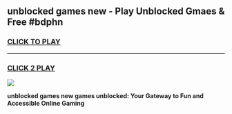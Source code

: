 
## unblocked games new - Play Unblocked Gmaes & Free #bdphn
<h3>
<a href="https://news.freeplayer.one?title=unblocked_games_new&ref=03M">CLICK TO PLAY</a></h3>
<hr>

<h3>
<a href="https://news.freeplayer.one?title=unblocked_games_new&ref=03M">CLICK 2 PLAY</a>
  
</h3>

<a href="https://news.freeplayer.one?title=unblocked_games_new&ref=03M"><img src="https://clearcache.store/games.png"></a>


**unblocked games new games unblocked: Your Gateway to Fun and Accessible Online Gaming**
